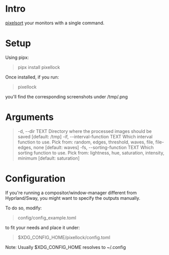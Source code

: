# Intro

[pixelsort](https://github.com/satyarth/pixelsort/) your monitors with a single command.

# Setup

Using pipx:

> pipx install pixellock

Once installed, if you run:

> pixellock

you'll find the corresponding screenshots under /tmp/<output-name>.png

# Arguments

>  -d, --dir TEXT                 Directory where the processed images should
>                                 be saved  [default: /tmp]
>  -if, --interval-function TEXT  Which interval function to use. Pick from:
>                                 random, edges, threshold, waves, file, file-
>                                 edges, none  [default: waves]
>  -fs, --sorting-function TEXT   Which sorting function to use. Pick from:
>                                 lightness, hue, saturation, intensity,
>                                 minimum  [default: saturation]

# Configuration

If you're running a compositor/window-manager different from Hyprland/Sway,
you might want to specify the outputs manually.

To do so, modify:

> config/config_example.toml

to fit your needs and place it under:

> $XDG_CONFIG_HOME/pixellock/config.toml

Note: Usually $XDG_CONFIG_HOME resolves to ~/.config
